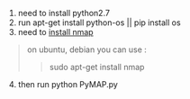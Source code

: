 1. need to install python2.7
2. run apt-get install python-os || pip install os
3. need to [install nmap](https://nmap.org/download.html)
> on ubuntu, debian you can use : 
>> sudo apt-get install nmap
4. then run python PyMAP.py
